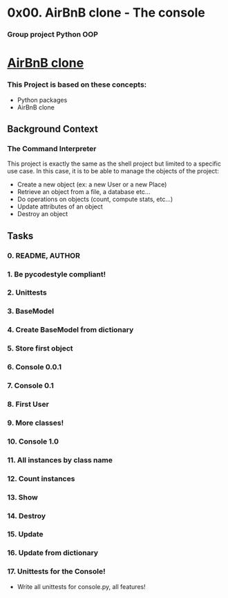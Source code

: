 # 0x00. AirBnB clone - The console
### Group project Python OOP

# [AirBnB clone](https://intranet.alxswe.com/concepts/74)

### This Project is based on these concepts:
- Python packages
- AirBnB clone

## Background Context
### The Command Interpreter

This project is exactly the same as the shell project but limited to a specific use case. 
In this case, it is to be able to manage the objects of the project:
+ Create a new object (ex: a new User or a new Place)
+ Retrieve an object from a file, a database etc…
+ Do operations on objects (count, compute stats, etc…)
+ Update attributes of an object
+ Destroy an object

## Tasks
### 0. README, AUTHOR
### 1. Be pycodestyle compliant!
### 2. Unittests
### 3. BaseModel
### 4. Create BaseModel from dictionary
### 5. Store first object
### 6. Console 0.0.1
### 7. Console 0.1
### 8. First User
### 9. More classes!
### 10. Console 1.0
### 11. All instances by class name
### 12. Count instances
### 13. Show
### 14. Destroy
### 15. Update
### 16. Update from dictionary
### 17. Unittests for the Console!
* Write all unittests for console.py, all features!
